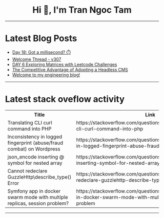 <h1 align="center">Hi 👋, I'm Tran Ngoc Tam</h1>

---

# Latest Blog Posts 
<!-- BLOG-POST-LIST:START -->
- [Day 18: Got a millisecond? ⏱️](https://dev.to/valeriavg/day-18-got-a-millisecond-1glf)
- [Welcome Thread - v307](https://dev.to/devteam/welcome-thread-v307-5hbd)
- [DAY 6 Exploring Matrices with Leetcode Challenges](https://dev.to/somuya_khandelwal/day-6-exploring-matrices-with-leetcode-challenges-432o)
- [The Competitive Advantage of Adopting a Headless CMS](https://dev.to/nasceniait/the-competitive-advantage-of-adopting-a-headless-cms-2lba)
- [Welcome to my engineering blog!](https://dev.to/ahmad_tibibi/welcome-to-my-engineering-blog-1j0j)
<!-- BLOG-POST-LIST:END -->

---

# Latest stack oveflow activity
<table>
  <tr><th>Title</th><th>Link</th></tr>
  <!-- STACKOVERFLOW:START --><tr><td>Translating CLI curl command into PHP</td><td>https://stackoverflow.com/questions/79289578/translating-cli-curl-command-into-php</td></tr><tr><td>Inconsistency in logged fingerprint &lpar;abuse/fraud combat&rpar; on Wordpress</td><td>https://stackoverflow.com/questions/79289364/inconsistency-in-logged-fingerprint-abuse-fraud-combat-on-wordpress</td></tr><tr><td>json_encode inserting @ symbol for nested array</td><td>https://stackoverflow.com/questions/79289357/json-encode-inserting-symbol-for-nested-array</td></tr><tr><td>Cannot redeclare GuzzleHttp\describe_type&lpar;&rpar; Error</td><td>https://stackoverflow.com/questions/79289339/cannot-redeclare-guzzlehttp-describe-type-error</td></tr><tr><td>Symfony app in docker swarm mode with multiple replicas, session problem?</td><td>https://stackoverflow.com/questions/79289336/symfony-app-in-docker-swarm-mode-with-multiple-replicas-session-problem</td></tr><!-- STACKOVERFLOW:END -->
</table>

---


